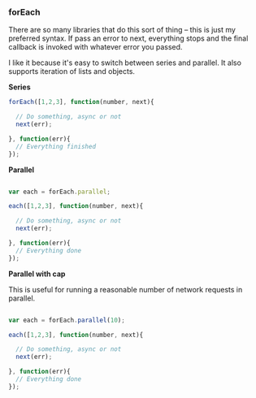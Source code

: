 ### forEach

There are so many libraries that do this sort of thing – this is just my preferred syntax. If pass an error to next, everything stops and the final callback is invoked with whatever error you passed.

I like it because it's easy to switch between series and parallel. It also supports iteration of lists and objects.

**Series**

```javascript
forEach([1,2,3], function(number, next){

  // Do something, async or not
  next(err);

}, function(err){
  // Everything finished
});
```

**Parallel**

```javascript

var each = forEach.parallel;

each([1,2,3], function(number, next){

  // Do something, async or not
  next(err);

}, function(err){
  // Everything done
});
```

**Parallel with cap**

This is useful for running a reasonable number of network requests in parallel.

```javascript

var each = forEach.parallel(10);

each([1,2,3], function(number, next){

  // Do something, async or not
  next(err);

}, function(err){
  // Everything done
});
```